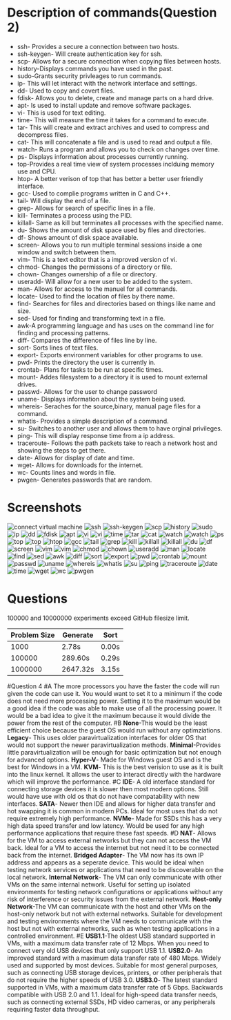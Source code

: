# Description of commands(Question 2)
* ssh- Provides a secure a connection between two hosts.
* ssh-keygen- Will create authentication key for ssh.
* scp- Allows for a secure connection when copying files between hosts.
* history-Displays commands you have used in the past.
* sudo-Grants security privleages to run commands.
* ip- This will let interact with the network interface and settings.
* dd- Used to copy and covert files.
* fdisk- Allows you to delete, create and manage parts on a hard drive.
* apt- Is used to install update and remove software packages.
* vi- This is used for text editing.
* time- This will measure the time it takes for a command to execute.
* tar- This will create and extract archives and used to compress and decompress files.
* cat- This will concatenate a file and is used to read and output a file. 
* watch- Runs a program and allows you to check on changes over time.
* ps- Displays information about processes currently running.
* top-Provides a real time view of system processes inclduing memory use and CPU.
* htop- A better verison of top that has better a better user friendly interface.
* gcc- Used to complie programs written in C and C++.
* tail- Will display the end of a file.
* grep- Allows for search of specific lines in a file.
* kill- Terminates a process using the PID.
* killall- Same as kill but terminates all processes with the specified name. 
* du- Shows the amount of disk space used by files and directories.
* df- Shows amount of disk space available.
* screen- Allows you to run multiple terminal sessions inside a one window and switch between them. 
* vim- This is a text editor that is a improved version of vi.
* chmod- Changes the permissons of a directory or file.
* chown- Changes ownership of a file or directory.
* useradd- Will allow for a new user to be added to the system.
* man- Allows for access to the manuel for all commands.  
* locate- Used to find the location of files by there name.
* find- Searches for files and directories based on things like name and size.
* sed- Used for finding and transforming text in a file.
* awk-A programming language and has uses on the command line for finding and processing patterns.
* diff- Compares the difference of files line by line.
* sort- Sorts lines of text files.
* export- Exports environment variables for other programs to use.
* pwd- Prints the directory the user is currently in.
* crontab- Plans for tasks to be run at specific times.
* mount- Addes filesystem to a directory it is used to mount external drives.
* passwd- Allows for the user to change password
* uname- Displays information about the system being used.
* whereis- Seraches for the source,binary, manual page files for a command.
* whatis- Provides a simple description of a command.
* su- Switches to another user and allows them to have orginal privileges.
* ping- This will display response time from a ip address.
* traceroute- Follows the path packets take to reach a network host and showing the steps to get there.
* date- Allows for display of date and time.
* wget- Allows for downloads for the internet.
* wc- Counts lines and words in file.
* pwgen- Generates passwords that are random.

# Screenshots
![connect virtual machine](LinuxScreenshots/question1l.png "Virtual Machine")
![ssh](LinuxScreenshots/question2a-ssh.png "ssh")
![ssh-keygen](LinuxScreenshots/question2b-ssh-keygen.png "ssh-keygen")
![scp](LinuxScreenshots/question2c-scp.png "scp")
![history](LinuxScreenshots/question2d-history.png "history")
![sudo](LinuxScreenshots/question2e-sudo.png "sudo")
![ip](LinuxScreenshots/question2f-ip.png "ip")
![dd](LinuxScreenshots/question2g-dd.png "dd")
![fdisk](LinuxScreenshots/question2h-fdisk.png "fdisk")
![apt](LinuxScreenshots/question2i-apt.png "apt")
![vi](LinuxScreenshots/question2j-vi.png "vi")
![vi](LinuxScreenshots/question2j-vi.5.png "vi")
![time](LinuxScreenshots/question2k-time.png "time")
![tar](LinuxScreenshots/question2l-tar.png "tar")
![cat](LinuxScreenshots/question2m-cat.png "cat")
![watch](LinuxScreenshots/question2n-watch.png "watch")
![watch](LinuxScreenshots/question2n-watch.5.png "watch")
![ps](LinuxScreenshots/question2o-ps.png "ps")
![top](LinuxScreenshots/question2p-top.png "top")
![top](LinuxScreenshots/question2p-top.5.png "top")
![htop](LinuxScreenshots/question2q-htop.png "htop")
![gcc](LinuxScreenshots/question2r-gcc.png "gcc")
![tail](LinuxScreenshots/question2s-tail.png "tail")
![grep](LinuxScreenshots/question2t-grep.png "grep")
![kill](LinuxScreenshots/question2u-kill.png "kill")
![killall](LinuxScreenshots/question2v-killall.png "killall")
![killall](LinuxScreenshots/question2v-killall.5.png "killall")
![du](LinuxScreenshots/question2w-du.png "du")
![df](LinuxScreenshots/question2x-df.png "df")
![screen](LinuxScreenshots/question2y-screen.png "screen")
![vim](LinuxScreenshots/question2z-vim.png "vim")
![vim](LinuxScreenshots/question2z-vim.5.png "vim")
![chmod](LinuxScreenshots/question2aa-chmod.png "chmod")
![chown](LinuxScreenshots/question2bb-chown.png "chown")
![useradd](LinuxScreenshots/question2cc-useradd.png "useradd")
![man](LinuxScreenshots/question2dd-man.png "man")
![locate](LinuxScreenshots/question2ee-locate.png "locate")
![find](LinuxScreenshots/question2ff-find.png "find")
![sed](LinuxScreenshots/question2gg-sed.png "sed")
![awk](LinuxScreenshots/question2hh-awk.png "awk")
![diff](LinuxScreenshots/question2ii-diff.png "diff")
![sort](LinuxScreenshots/question2jj-sort.png "sort")
![export](LinuxScreenshots/question2kk-export.png "export")
![pwd](LinuxScreenshots/question2ll-pwd.png "pwd")
![crontab](LinuxScreenshots/question2mm-crontab.png "crontab")
![mount](LinuxScreenshots/question2nn-mount.png "mount")
![passwd](LinuxScreenshots/question2oo-passwd.png "passwd")
![uname](LinuxScreenshots/question2pp-uname.png "uname")
![whereis](LinuxScreenshots/question2qq-whereis.png "whereis")
![whatis](LinuxScreenshots/question2rr-whatis.png "whatis")
![su](LinuxScreenshots/question2ss-su.png "su")
![ping](LinuxScreenshots/question2tt-ping.png "ping")
![traceroute](LinuxScreenshots/question2uu-traceroute.png "traceroute")
![date](LinuxScreenshots/question2vv-date.png "date")
![time](LinuxScreenshots/question2ww-time.png "time")
![wget](LinuxScreenshots/question2xx-wget.png "wget")
![wc](LinuxScreenshots/question2yy-wc.png "wc")
![pwgen](LinuxScreenshots/question2zz-pwgen.png "pwgen")


# Questions
100000 and 10000000 experiments exceed GitHub filesize limit.

| Problem Size | Generate | Sort |
|--------------|----------|------|
| 1000         | 2.78s |0.00s|
| 100000       |289.60s|0.29s|
| 1000000      |2647.32s|3.15s|

#Question 4
#A
The more processors you have the faster the code will run given the code can use it. You would want to set it to a minimum if the code does not need more processing power. Setting it to the maximum would be a good idea if the code was able to make use of all the processing power. It would be a bad idea to give it the maximum because it would divide the power from the rest of the computer. 
#B
**None**-This would be the least efficient choice because the guest OS would run without any optimziations.
**Legacy**- This uses older paravirtualization interfaces for older OS that would not support the newer paravirtualization methods.
**Minimal**-Provides little paravirtualization will be enough for basic optimization but not enough for advanced options. 
**Hyper-V**- Made for Windows guest OS and is the best for Windows in a VM.
**KVM**- This is the best verision to use as it is built into the linux kernel. It allows the user to interact directly with the hardware which will improve the performance.
#C
**IDE**- A old interface standard for connecting storage devices it is slower then most modern options.
Still would have use with old os that do not have compatability with new interfaces.
**SATA**- Newer then IDE and allows for higher data transfer and hot swapping it is common in modern PCs.
Ideal for most uses that do not require extremely high performance. 
**NVMe**- Made for SSDs this has a very high data speed transfer and low latency.
Would be used for any high performance applications that require these fast speeds.
#D
**NAT**- Allows for the VM to access external networks but they can not access the VM back.
Ideal for a VM to access the internet but not need it to be connected back from the internet.
**Bridged Adapter**- The VM now has its own IP address and appears as a seperate device. 
This would be ideal when testing network services or applications that need to be discoverable on the local network.
**Internal Network**- The VM can only communicate with other VMs on the same internal network.
Useful for setting up isolated environments for testing network configurations or applications without any risk of interference or security issues from the external network.
**Host-only Network**-The VM can communicate with the host and other VMs on the host-only network but not with external networks.
Suitable for development and testing environments where the VM needs to communicate with the host but not with external networks, such as when testing applications in a controlled environment.
#E
**USB1.1**-The oldest USB standard supported in VMs, with a maximum data transfer rate of 12 Mbps.
When you need to connect very old USB devices that only support USB 1.1.
**USB2.0**- An improved standard with a maximum data transfer rate of 480 Mbps. Widely used and supported by most devices.
Suitable for most general purposes, such as connecting USB storage devices, printers, or other peripherals that do not require the higher speeds of USB 3.0.
**USB3.0**- The latest standard supported in VMs, with a maximum data transfer rate of 5 Gbps. Backwards compatible with USB 2.0 and 1.1.
 Ideal for high-speed data transfer needs, such as connecting external SSDs, HD video cameras, or any peripherals requiring faster data throughput.